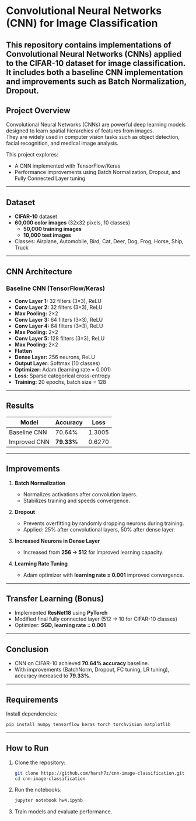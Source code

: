 # Convolutional Neural Networks (CNN) for Image Classification  

This repository contains implementations of **Convolutional Neural Networks (CNNs)** applied to the **CIFAR-10 dataset** for image classification.  
It includes both a baseline CNN implementation and improvements such as **Batch Normalization**, **Dropout**.
---

## Project Overview  
Convolutional Neural Networks (CNNs) are powerful deep learning models designed to learn spatial hierarchies of features from images.  
They are widely used in computer vision tasks such as object detection, facial recognition, and medical image analysis.  

This project explores:  
- A CNN implemented with TensorFlow/Keras
- Performance improvements using Batch Normalization, Dropout, and Fully Connected Layer tuning

---

## Dataset  
- **CIFAR-10** dataset  
- **60,000 color images** (32x32 pixels, 10 classes)  
  - **50,000 training images**  
  - **10,000 test images**  
- Classes: Airplane, Automobile, Bird, Cat, Deer, Dog, Frog, Horse, Ship, Truck  

---

## CNN Architecture  

### Baseline CNN (TensorFlow/Keras)  
- **Conv Layer 1:** 32 filters (3×3), ReLU  
- **Conv Layer 2:** 32 filters (3×3), ReLU  
- **Max Pooling:** 2×2  
- **Conv Layer 3:** 64 filters (3×3), ReLU  
- **Conv Layer 4:** 64 filters (3×3), ReLU  
- **Max Pooling:** 2×2  
- **Conv Layer 5:** 128 filters (3×3), ReLU  
- **Max Pooling:** 2×2  
- **Flatten**  
- **Dense Layer:** 256 neurons, ReLU  
- **Output Layer:** Softmax (10 classes)  
- **Optimizer:** Adam (learning rate = 0.001)  
- **Loss:** Sparse categorical cross-entropy  
- **Training:** 20 epochs, batch size = 128  

---

## Results  

| Model                | Accuracy | Loss   |
|-----------------------|----------|--------|
| Baseline CNN          | 70.64%   | 1.3005 |
| Improved CNN          | **79.33%** | 0.6270 |

---

## Improvements  

1. **Batch Normalization**  
   - Normalizes activations after convolution layers.  
   - Stabilizes training and speeds convergence.  

2. **Dropout**  
   - Prevents overfitting by randomly dropping neurons during training.  
   - Applied: 25% after convolutional layers, 50% after dense layer.  

3. **Increased Neurons in Dense Layer**  
   - Increased from **256 → 512** for improved learning capacity.  

4. **Learning Rate Tuning**  
   - Adam optimizer with **learning rate = 0.001** improved convergence.  

---

## Transfer Learning (Bonus)  
- Implemented **ResNet18** using **PyTorch**  
- Modified final fully connected layer (512 → 10 for CIFAR-10 classes)  
- Optimizer: **SGD, learning rate = 0.001**  

---

## Conclusion  
- CNN on CIFAR-10 achieved **70.64% accuracy** baseline.  
- With improvements (BatchNorm, Dropout, FC tuning, LR tuning), accuracy increased to **79.33%**.  

---

## Requirements  
Install dependencies:  
```bash
pip install numpy tensorflow keras torch torchvision matplotlib
```

---

## How to Run  
1. Clone the repository:  
   ```bash
   git clone https://github.com/harsh7z/cnn-image-classification.git
   cd cnn-image-classification
   ```
2. Run the notebooks:  
   ```bash
   jupyter notebook hw4.ipynb
   ```
3. Train models and evaluate performance.  

